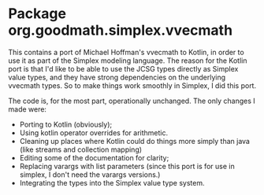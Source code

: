 # Package org.goodmath.simplex.vvecmath

This contains a port of Michael Hoffman's vvecmath  to
Kotlin, in order to use it as part of the Simplex modeling
language. The reason for the Kotlin port is that I'd like
to be able to use the JCSG types directly as Simplex value
types, and they have strong dependencies on the underlying
vvecmath types. So to make things work smoothly in
Simplex, I did this port.

The code is, for the most part, operationally unchanged.
The only changes I made were:

* Porting to Kotlin (obviously);
* Using kotlin operator overrides for arithmetic.
* Cleaning up places where Kotlin could do things more simply than
  java (like streams and collection mapping)
* Editing some of the documentation for clarity;
* Replacing varargs with list parameters (since this port is for
  use in simplex, I don't need the varargs versions.)
* Integrating the types into the Simplex value type system.
